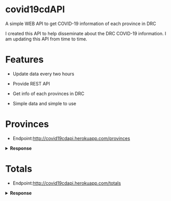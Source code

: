 # covid19cdAPI
A simple WEB API to get COVID-19 information of each province in DRC

I created this API to help disseminate about the DRC COVID-19 information.
I am updating this API from time to time.

# Features
* Update data every two hours 

* Provide REST API

* Get info of each provinces in DRC

* Simple data and simple to use

# Provinces
* Endpoint:http://covid19cdapi.herokuapp.com/provinces


<details>
<summary><b>Response</b></summary>

```json
[
  {
    "id":1,
    "name":"Kinshasa",
    "lat":54.5454,
    "lng":58.4242,
    "confirmed":8071,
    "discharge":7228,
    "deaths":177
    }
]
...
```

</details>

# Totals
* Endpoint:http://covid19cdapi.herokuapp.com/totals


<details>
<summary><b>Response</b></summary>

```json
[
  {
    "id":1,
    "name":"RDC",
    "confirmed":8071,
    "discharge":7228,
    "deaths":177
    }
]

```

</details>
